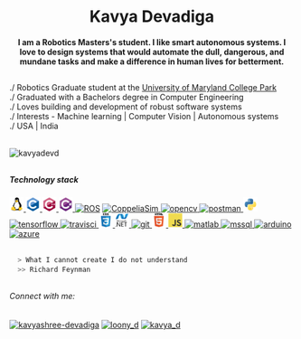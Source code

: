 <h1 align="center">
   Kavya Devadiga
</h1>
<h4 align="center">
I am a Robotics Masters's student. I like smart autonomous systems. I love to design systems that would automate the dull, dangerous, and mundane tasks and make a difference in human lives for betterment. 
</h4>

## 
./ Robotics Graduate student at the [University of Maryland College Park](https://robotics.umd.edu/) </br>
./ Graduated with a Bachelors degree in Computer Engineering </br>
./ Loves building and development of robust software systems </br>
./ Interests - Machine learning | Computer Vision | Autonomous systems </br>
./ USA | India


##
<!--<p>&nbsp;<img align="center" src="https://github-readme-stats.vercel.app/api?username=kavyadevd&show_icons=true&locale=en" alt="kavyadevd" /></p><p> -->
<img align="center" width="350" src="https://github-readme-streak-stats.herokuapp.com/?user=kavyadevd&" alt="kavyadevd" /></p>
##
<!--<p align="left"> <img src="https://komarev.com/ghpvc/?username=kavyadevd&label=Profile%20views&color=0e75b6&style=flat" alt="kavyadevd" /> </p>
   <p align="left"> <a href="https://github.com/ryo-ma/github-profile-trophy"><img width="200em" src="https://github-profile-trophy.vercel.app/?username=kavyadevd" alt="kavyadevd" /></a> </p> -->
<h5 align="left">Technology stack</h5>
<p align="left">
    <a href="https://www.linux.org/" target="_blank" rel="noreferrer"> <img src="https://raw.githubusercontent.com/devicons/devicon/master/icons/linux/linux-original.svg" alt="linux" width="25" height="25"/>
   <a href="https://www.cprogramming.com/" target="_blank" rel="noreferrer"> <img src="https://raw.githubusercontent.com/devicons/devicon/master/icons/c/c-original.svg" alt="c" width="25" height="25"/> </a>
   </a> <a href="https://www.w3schools.com/cpp/" target="_blank" rel="noreferrer"> <img src="https://raw.githubusercontent.com/devicons/devicon/master/icons/cplusplus/cplusplus-original.svg" alt="cplusplus" width="25" height="25"/> </a> 
   <a href="https://www.w3schools.com/cs/" target="_blank" rel="noreferrer"> <img src="https://raw.githubusercontent.com/devicons/devicon/master/icons/csharp/csharp-original.svg" alt="csharp" width="25" height="25"/> </a> 
  <a href="https://www.ros.org/" target="_blank" rel="noreferrer"><img src="https://raw.githubusercontent.com/fkromer/awesome-ros2/master/ros_logo.svg?sanitize=true" width="25" height="25" alt="ROS"></a> 
  <a href="https://www.coppeliarobotics.com/" target="_blank" rel="noreferrer"> <img src="https://www.coppeliarobotics.com/helpFiles/en/images/CoppeliaSim.png" alt="CoppeliaSim" width="100" height="25"/> </a>
  <a href="https://opencv.org/" target="_blank" rel="noreferrer"> <img src="https://www.vectorlogo.zone/logos/opencv/opencv-icon.svg" alt="opencv" width="25" height="25"/> </a> <a href="https://postman.com" target="_blank" rel="noreferrer"> <img src="https://www.vectorlogo.zone/logos/getpostman/getpostman-icon.svg" alt="postman" width="25" height="25"/> </a> <a href="https://www.python.org" target="_blank" rel="noreferrer"> <img src="https://raw.githubusercontent.com/devicons/devicon/master/icons/python/python-original.svg" alt="python" width="25" height="25"/> </a> <a href="https://www.tensorflow.org" target="_blank" rel="noreferrer"> <img src="https://www.vectorlogo.zone/logos/tensorflow/tensorflow-icon.svg" alt="tensorflow" width="25" height="25"/> </a> <a href="https://travis-ci.org" target="_blank" rel="noreferrer"> <img src="https://www.vectorlogo.zone/logos/travis-ci/travis-ci-icon.svg" alt="travisci" width="25" height="25"/> </a> 
   <a href="https://www.w3schools.com/css/" target="_blank" rel="noreferrer"> <img src="https://raw.githubusercontent.com/devicons/devicon/master/icons/css3/css3-original-wordmark.svg" alt="css3" width="25" height="25"/> </a> 
   <a href="https://dotnet.microsoft.com/" target="_blank" rel="noreferrer"> <img src="https://raw.githubusercontent.com/devicons/devicon/master/icons/dot-net/dot-net-original-wordmark.svg" alt="dotnet" width="25" height="25"/> </a> <a href="https://git-scm.com/" target="_blank" rel="noreferrer"> <img src="https://www.vectorlogo.zone/logos/git-scm/git-scm-icon.svg" alt="git" width="25" height="25"/> </a> <a href="https://www.w3.org/html/" target="_blank" rel="noreferrer"> <img src="https://raw.githubusercontent.com/devicons/devicon/master/icons/html5/html5-original-wordmark.svg" alt="html5" width="25" height="25"/> </a> <a href="https://developer.mozilla.org/en-US/docs/Web/JavaScript" target="_blank" rel="noreferrer"> <img src="https://raw.githubusercontent.com/devicons/devicon/master/icons/javascript/javascript-original.svg" alt="javascript" width="25" height="25"/> </a> </a> <a href="https://www.mathworks.com/" target="_blank" rel="noreferrer"> <img src="https://upload.wikimedia.org/wikipedia/commons/2/21/Matlab_Logo.png" alt="matlab" width="25" height="25"/> </a> <a href="https://www.microsoft.com/en-us/sql-server" target="_blank" rel="noreferrer"> <img src="https://www.svgrepo.com/show/303229/microsoft-sql-server-logo.svg" alt="mssql" width="25" height="25"/> </a> 
   <a href="https://www.arduino.cc/" target="_blank" rel="noreferrer"> <img src="https://cdn.worldvectorlogo.com/logos/arduino-1.svg" alt="arduino" width="25" height="25"/> </a> 
   <a href="https://azure.microsoft.com/en-in/" target="_blank" rel="noreferrer"> <img src="https://www.vectorlogo.zone/logos/microsoft_azure/microsoft_azure-icon.svg" alt="azure" width="25" height="25"/> </a> 
   </p>

##

```bash
  > What I cannot create I do not understand 
  >> Richard Feynman
```
##

<h6 align="left">Connect with me:</h6>
<p align="left">
   <a href="https://linkedin.com/in/kavyashree-devadiga" target="blank"><img align="center" src="https://raw.githubusercontent.com/rahuldkjain/github-profile-readme-generator/master/src/images/icons/Social/linked-in-alt.svg" alt="kavyashree-devadiga" height="30" width="40" /></a>
   <a href="https://stackoverflow.com/users/loony_d" target="blank"><img align="center" src="https://raw.githubusercontent.com/rahuldkjain/github-profile-readme-generator/master/src/images/icons/Social/stack-overflow.svg" alt="loony_d" height="30" width="40" /></a>
   <a href="https://www.hackerrank.com/kavya_d" target="blank"><img align="center" src="https://raw.githubusercontent.com/rahuldkjain/github-profile-readme-generator/master/src/images/icons/Social/hackerrank.svg" alt="kavya_d" height="30" width="40" /></a>
</p>
